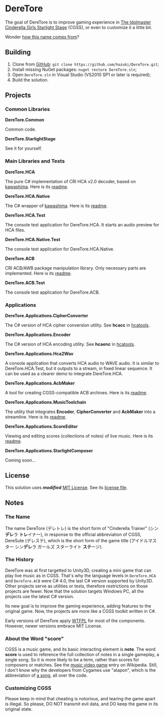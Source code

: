 # DereTore

The goal of DereTore is to improve gaming experience in [The Idolmaster Cinderella Girls Starlight Stage](http://www.project-imas.com/wiki/THE_iDOLM@STER_Cinderella_Girls%3A_Starlight_Stage)
(CGSS), or even to customize it a little bit.

Wonder [how this name comes from](#the-name)?

## Building

1. Clone from [GitHub](https://github.com/hozuki/DereTore.git): `git clone https://github.com/hozuki/DereTore.git`;
2. Install missing NuGet packages: `nuget restore DereTore.sln`;
3. Open `DereTore.sln` in Visual Studio (VS2010 SP1 or later is required);
4. Build the solution.

## Projects

### Common Libraries

**DereTore.Common**

Common code.

**DereTore.StarlightStage**

See it for yourself.

### Main Libraries and Tests

**DereTore.HCA**

The pure C# implementation of CRI HCA v2.0 decoder, based on [kawashima](https://github.com/Hozuki/kawashima).
Here is its [readme](DereTore.HCA/README.md).

**DereTore.HCA.Native**

The C# wrapper of [kawashima](https://github.com/Hozuki/kawashima). Here is its [readme](DereTore.HCA.Native/README.md).

**DereTore.HCA.Test**

The console test application for DereTore.HCA. It starts an audio preview for HCA files.

**DereTore.HCA.Native.Test**

The console test application for DereTore.HCA.Native.

**DereTore.ACB**

CRI ACB/AWB package manipulation library. Only necessary parts are implemented. Here is its [readme](DereTore.ACB/README.md).

**DereTore.ACB.Test**

The console test application for DereTore.ACB.

### Applications

**DereTore.Applications.CipherConverter**

The C# version of HCA cipher conversion utility. See **hcacc** in [hcatools](https://github.com/Hozuki/hcatools).

**DereTore.Applications.Encoder**

The C# version of HCA encoding utility. See **hcaenc** in [hcatools](https://github.com/Hozuki/hcatools).

**DereTore.Applications.Hca2Wav**

A console appilcation that converts HCA audio to WAVE audio. It is similar to DereTore.HCA.Test,
but it outputs to a stream, in fixed linear sequence. It can be used as a clearer demo to integrate
DereTore.HCA.

**DereTore.Applications.AcbMaker**

A tool for creating CGSS-compatible ACB archives. Here is its [readme](DereTore.Applications.AcbMaker/README.md).

**DereTore.Applications.MusicToolchain**

The utility that integrates **Encoder**, **CipherConverter** and **AcbMaker** into a streamline. Here
is its [readme](DereTore.Applications.MusicToolchain/README.md).

**DereTore.Applications.ScoreEditor**

Viewing and editing scores (collections of notes) of live music. Here is its [readme](DereTore.Applications.ScoreEditor/README.md).

**DereTore.Applications.StarlightComposer**

Coming soon...

## License

This solution uses **_modified_** [MIT License](http://mit-license.org/). See its [license file](LICENSE.md).

## Notes

### The Name

The name DereTore (デレトレ) is the short form of "Cinderella Trainer" (シン**デレ**ラ **トレ**イナー), in response to the
official abbreviation of CGSS, DereSute (デレステ), which is the short form of the game title (アイドルマスター シン**デレ**ラ ガールズ スターライト **ステ**ージ).

### The History

DereTore was at first targetted to Unity3D, creating a mini game that can play live music as in CGSS. That's why the language levels
in `DereTore.HCA` and `DereTore.ACB` were C# 4.0, the last C# version supported by Unity3D. Other projects serve as utilities
or tests, therefore restrictions on those projects are fewer. Now that the solution targets Windows PC, all the projects use the
latest C# version.

Its new goal is to improve the gaming experience, adding features to the original game. Now, the projects are more like a CGSS toolkit
written in C#.

Early versions of DereTore apply [WTFPL](http://www.wtfpl.net/) for most of the components. However, newer versions embrace MIT License.

### About the Word "score"

CGSS is a music game, and its basic interacting element is **note**. The word **score** is used to reference the full collection of
notes in a single gameplay, a single song. So it is more likely to be a term, rather than scores for composers or matches. See the
[music video game](https://en.wikipedia.org/wiki/Music_video_game) entry on Wikipedia. Still, I don't know why the developers from
Cygames use "atapon", which is the abbreviation of [a song](http://www.project-imas.com/wiki/Atashi_Ponkotsu_Android), all over the code.

### Customizing CGSS

Please keep in mind that cheating is notorious, and tearing the game apart is illegal. So please, DO NOT transmit evil data, and DO
keep the game in its original state.
